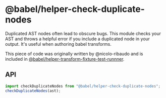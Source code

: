 # @babel/helper-check-duplicate-nodes

Duplicated AST nodes often lead to obscure bugs. This module checks your AST and
throws a helpful error if you include a duplicated node in your output. It's
useful when authoring babel transforms.

This piece of code was originally written by @nicolo-ribaudo and is included in
[@babel/helper-transform-fixture-test-runnner](https://github.com/babel/babel/blob/d383659ca6adec54b6054f77cdaa16da88e8a171/packages/babel-helper-transform-fixture-test-runner/src/index.js#L128).

## API

```js
import checkDuplicateNodes from "@babel/helper-check-duplicate-nodes";
checkDuplicateNodes(ast);
```
